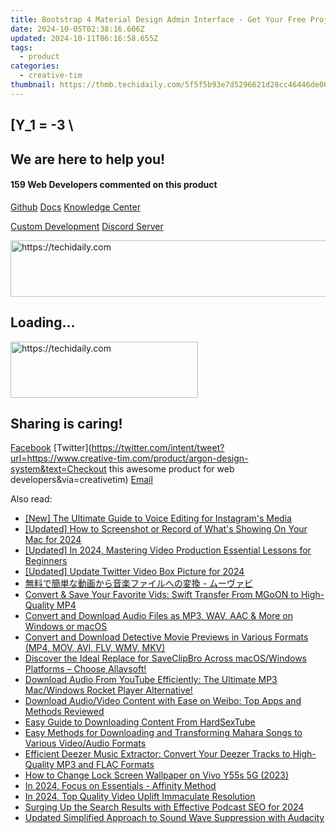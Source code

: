 ```yaml
---
title: Bootstrap 4 Material Design Admin Interface - Get Your Free Project From Material Dashboard by Creative Tim
date: 2024-10-05T02:38:16.606Z
updated: 2024-10-11T06:16:58.655Z
tags:
  - product
categories:
  - creative-tim
thumbnail: https://thmb.techidaily.com/5f5f5b93e7d5296621d28cc46446de06ad76f2671bd83441f8c16419df01fcdb.jpg
---
```


## \[Y_1 = -3 \

## We are here to help you!

#### 159 Web Developers commented on this product

[Github](https://github.com/creativetimofficial/argon-design-system) [Docs](https://tools.techidaily.com/creative-tim/products/) [Knowledge Center](https://tools.techidaily.com/creative-tim/products/) 

[Custom Development](https://tools.techidaily.com/creative-tim/products/) [Discord Server](https://discord.com/invite/FhCJCaHdQa) 

<!-- affiliate ads begin -->
<a href="https://25home.pxf.io/c/5597632/2148650/16836" target="_top" id="2148650">
  <img src="//a.impactradius-go.com/display-ad/16836-2148650" border="0" alt="https://techidaily.com" width="728" height="90"/>
</a>
<img height="0" width="0" src="https://25home.pxf.io/i/5597632/2148650/16836" style="position:absolute;visibility:hidden;" border="0" />
<!-- affiliate ads end -->

## Loading...

<!-- affiliate ads begin -->
<a href="https://25home.pxf.io/c/5597632/2148646/16836" target="_top" id="2148646">
  <img src="//a.impactradius-go.com/display-ad/16836-2148646" border="0" alt="https://techidaily.com" width="300" height="90"/>
</a>
<img height="0" width="0" src="https://25home.pxf.io/i/5597632/2148646/16836" style="position:absolute;visibility:hidden;" border="0" />
<!-- affiliate ads end -->

## Sharing is caring!

[Facebook](https://www.facebook.com/sharer/sharer.php?u=https://www.creative-tim.com/product/argon-design-system?src=sdkpreparse) [Twitter](https://twitter.com/intent/tweet?url=https://www.creative-tim.com/product/argon-design-system&text=Checkout this awesome product for web developers&via=creativetim) [Email](https://tools.techidaily.com/creative-tim/products/)

<ins class="adsbygoogle"
     style="display:block"
     data-ad-format="autorelaxed"
     data-ad-client="ca-pub-7571918770474297"
     data-ad-slot="1223367746"></ins>

<ins class="adsbygoogle"
     style="display:block"
     data-ad-client="ca-pub-7571918770474297"
     data-ad-slot="8358498916"
     data-ad-format="auto"
     data-full-width-responsive="true"></ins>

<span class="atpl-alsoreadstyle">Also read:</span>
<div><ul>
<li><a href="https://instagram-clips.techidaily.com/new-the-ultimate-guide-to-voice-editing-for-instagrams-media/"><u>[New] The Ultimate Guide to Voice Editing for Instagram's Media</u></a></li>
<li><a href="https://video-screen-grab.techidaily.com/updated-how-to-screenshot-or-record-of-whats-showing-on-your-mac-for-2024/"><u>[Updated] How to Screenshot or Record of What's Showing On Your Mac for 2024</u></a></li>
<li><a href="https://youtube-lab.techidaily.com/ed-in-2024-mastering-video-production-essential-lessons-for-beginners/"><u>[Updated] In 2024, Mastering Video Production Essential Lessons for Beginners</u></a></li>
<li><a href="https://twitter-videos.techidaily.com/updated-update-twitter-video-box-picture-for-2024/"><u>[Updated] Update Twitter Video Box Picture for 2024</u></a></li>
<li><a href="https://tech-savvy.techidaily.com/54sh5paz44gn57ch5y2y44gq5yuv55s744gl44kj6zplusz5qw944ov44kh44kk44or44g444gu5asj5oplusbic0g44og44o844o044kh44ot/"><u>無料で簡単な動画から音楽ファイルへの変換 - ムーヴァビ</u></a></li>
<li><a href="https://win-webster.techidaily.com/convert-and-save-your-favorite-vids-swift-transfer-from-mgoon-to-high-quality-mp4/"><u>Convert & Save Your Favorite Vids: Swift Transfer From MGoON to High-Quality MP4</u></a></li>
<li><a href="https://win-webster.techidaily.com/convert-and-download-audio-files-as-mp3-wav-aac-and-more-on-windows-or-macos/"><u>Convert and Download Audio Files as MP3, WAV, AAC & More on Windows or macOS</u></a></li>
<li><a href="https://win-webster.techidaily.com/convert-and-download-detective-movie-previews-in-various-formats-mp4-mov-avi-flv-wmv-mkv/"><u>Convert and Download Detective Movie Previews in Various Formats (MP4, MOV, AVI, FLV, WMV, MKV)</u></a></li>
<li><a href="https://win-webster.techidaily.com/discover-the-ideal-replace-for-saveclipbro-across-macoswindows-platforms-choose-allavsoft/"><u>Discover the Ideal Replace for SaveClipBro Across macOS/Windows Platforms – Choose Allavsoft!</u></a></li>
<li><a href="https://win-webster.techidaily.com/download-audio-from-youtube-efficiently-the-ultimate-mp3-macwindows-rocket-player-alternative/"><u>Download Audio From YouTube Efficiently: The Ultimate MP3 Mac/Windows Rocket Player Alternative!</u></a></li>
<li><a href="https://win-webster.techidaily.com/download-audiovideo-content-with-ease-on-weibo-top-apps-and-methods-reviewed/"><u>Download Audio/Video Content with Ease on Weibo: Top Apps and Methods Reviewed</u></a></li>
<li><a href="https://win-webster.techidaily.com/easy-guide-to-downloading-content-from-hardsextube/"><u>Easy Guide to Downloading Content From HardSexTube</u></a></li>
<li><a href="https://win-webster.techidaily.com/easy-methods-for-downloading-and-transforming-mahara-songs-to-various-videoaudio-formats/"><u>Easy Methods for Downloading and Transforming Mahara Songs to Various Video/Audio Formats</u></a></li>
<li><a href="https://win-webster.techidaily.com/efficient-deezer-music-extractor-convert-your-deezer-tracks-to-high-quality-mp3-and-flac-formats/"><u>Efficient Deezer Music Extractor: Convert Your Deezer Tracks to High-Quality MP3 and FLAC Formats</u></a></li>
<li><a href="https://android-unlock.techidaily.com/how-to-change-lock-screen-wallpaper-on-vivo-y55s-5g-2023-by-drfone-android/"><u>How to Change Lock Screen Wallpaper on Vivo Y55s 5G (2023)</u></a></li>
<li><a href="https://fox-helps.techidaily.com/in-2024-focus-on-essentials-affinity-method/"><u>In 2024, Focus on Essentials - Affinity Method</u></a></li>
<li><a href="https://some-approaches.techidaily.com/in-2024-top-quality-video-uplift-immaculate-resolution/"><u>In 2024, Top Quality Video Uplift Immaculate Resolution</u></a></li>
<li><a href="https://fox-cloud.techidaily.com/surging-up-the-search-results-with-effective-podcast-seo-for-2024/"><u>Surging Up the Search Results with Effective Podcast SEO for 2024</u></a></li>
<li><a href="https://sound-tweaking.techidaily.com/updated-simplified-approach-to-sound-wave-suppression-with-audacity/"><u>Updated Simplified Approach to Sound Wave Suppression with Audacity</u></a></li>
</ul></div>

